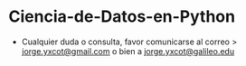 # Ciencia-de-Datos-en-Python
- Cualquier duda o consulta, favor comunicarse al correo > jorge.yxcot@gmail.com o bien a jorge.yxcot@galileo.edu

